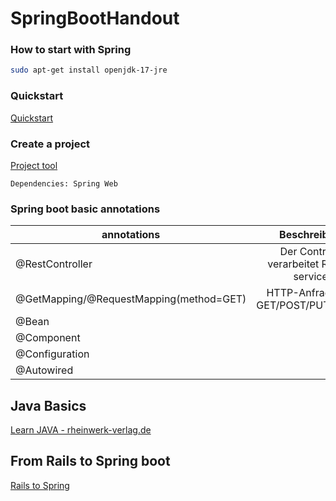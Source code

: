 # SpringBootHandout

### How to start with Spring


```bash
sudo apt-get install openjdk-17-jre 
```

### Quickstart
[Quickstart](https://spring.io/quickstart)

### Create a project
[Project tool](https://start.spring.io/)

	Dependencies: Spring Web
	
### Spring boot basic annotations

| annotations   				| Beschreibung  | 
| ------------- 				|:-------------:|
| @RestController    				|	Der Controller verarbeitet RESTful services	| 
| @GetMapping/@RequestMapping(method=GET) 	|   HTTP-Anfragen z.B GET/POST/PUT/DELETE		|  
| @Bean 					|     		|   
| @Component					|     		|   
| @Configuration				|     		|   
| @Autowired					|     		|   

## Java Basics

[Learn JAVA - rheinwerk-verlag.de](http://openbook.rheinwerk-verlag.de/javainsel/)

## From Rails to Spring boot

[Rails to Spring](https://github.com/lidimayra/from-rails-to-spring-boot)


